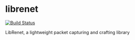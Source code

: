 # librenet
[![Build Status](https://travis-ci.org/OpenNDR/librenet.svg?branch=revimal_cmake)](https://travis-ci.org/OpenNDR/librenet)

LibRenet, a lightweight packet capturing and crafting library
